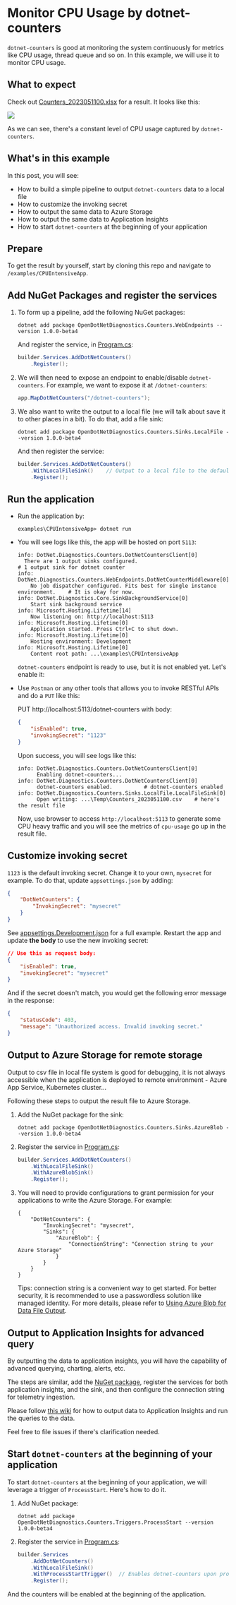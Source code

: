 # Monitor CPU Usage by dotnet-counters

`dotnet-counters` is good at monitoring the system continuously for metrics like CPU usage, thread queue and so on. In this example, we will use it to monitor CPU usage.

## What to expect

Check out [Counters_2023051100.xlsx](./results/Counters_2023051100.xlsx) for a result. It looks like this:

![](./imgs/screenshot.png)

As we can see, there's a constant level of CPU usage captured by `dotnet-counters`.

## What's in this example

In this post, you will see:

* How to build a simple pipeline to output `dotnet-counters` data to a local file
* How to customize the invoking secret
* How to output the same data to Azure Storage
* How to output the same data to Application Insights
* How to start `dotnet-counters` at the beginning of your application

## Prepare

To get the result by yourself, start by cloning this repo and navigate to `/examples/CPUIntensiveApp`.

## Add NuGet Packages and register the services

1. To form up a pipeline, add the following NuGet packages:

    ```shell
    dotnet add package OpenDotNetDiagnostics.Counters.WebEndpoints --version 1.0.0-beta4
    ```

    And register the service, in [Program.cs](./Program.cs):

    ```csharp
    builder.Services.AddDotNetCounters()
        .Register();
    ```

1. We will then need to expose an endpoint to enable/disable `dotnet-counters`. For example, we want to expose it at `/dotnet-counters`:

    ```csharp
    app.MapDotNetCounters("/dotnet-counters");
    ```

1. We also want to write the output to a local file (we will talk about save it to other places in a bit). To do that, add a file sink:

    ```shell
    dotnet add package OpenDotNetDiagnostics.Counters.Sinks.LocalFile --version 1.0.0-beta4
    ```

    And then register the service:

    ```csharp
    builder.Services.AddDotNetCounters()
        .WithLocalFileSink()    // Output to a local file to the default path.
        .Register();
    ```

## Run the application

* Run the application by:

    ```shell
    examples\CPUIntensiveApp> dotnet run
    ```

* You will see logs like this, the app will be hosted on port `5113`:

    ```shell
    info: DotNet.Diagnostics.Counters.DotNetCountersClient[0]
      There are 1 output sinks configured.                              # 1 output sink for dotnet counter
    info: DotNet.Diagnostics.Counters.WebEndpoints.DotNetCounterMiddleware[0]
        No job dispatcher configured. Fits best for single instance environment.    # It is okay for now.
    info: DotNet.Diagnostics.Core.SinkBackgroundService[0]
        Start sink background service
    info: Microsoft.Hosting.Lifetime[14]
        Now listening on: http://localhost:5113
    info: Microsoft.Hosting.Lifetime[0]
        Application started. Press Ctrl+C to shut down.
    info: Microsoft.Hosting.Lifetime[0]
        Hosting environment: Development
    info: Microsoft.Hosting.Lifetime[0]
        Content root path: ...\examples\CPUIntensiveApp
    ```

    `dotnet-counters` endpoint is ready to use, but it is not enabled yet. Let's enable it:

* Use `Postman` or any other tools that allows you to invoke RESTful APIs and do a `PUT` like this:

    PUT http://localhost:5113/dotnet-counters with body:

    ```json
    {
        "isEnabled": true,
        "invokingSecret": "1123"
    }
    ```

    Upon success, you will see logs like this:

    ```shell
    info: DotNet.Diagnostics.Counters.DotNetCountersClient[0]
          Enabling dotnet-counters...
    info: DotNet.Diagnostics.Counters.DotNetCountersClient[0]
          dotnet-counters enabled.          # dotnet-counters enabled
    info: DotNet.Diagnostics.Counters.Sinks.LocalFile.LocalFileSink[0]
          Open writing: ...\Temp\Counters_2023051100.csv    # here's the result file
    ```

    Now, use browser to access `http://localhost:5113` to generate some CPU heavy traffic and you will see the metrics of `cpu-usage` go up in the result file.

## Customize invoking secret

`1123` is the default invoking secret. Change it to your own, `mysecret` for example. To do that, update `appsettings.json` by adding:

```json
{
    "DotNetCounters": {
        "InvokingSecret": "mysecret"
    }
}
```

See [appsettings.Development.json](../WebAPIExample/appsettings.Development.json) for a full example. Restart the app and update **the body** to use the new invoking secret:

```json
// Use this as request body:
{
    "isEnabled": true,
    "invokingSecret": "mysecret"
}
```

And if the secret doesn't match, you would get the following error message in the response:

```json
{
    "statusCode": 403,
    "message": "Unauthorized access. Invalid invoking secret."
}
```

## Output to Azure Storage for remote storage

Output to csv file in local file system is good for debugging, it is not always accessible when the application is deployed to remote environment - Azure App Service, Kubernetes cluster...

Following these steps to output the result file to Azure Storage.

1. Add the NuGet package for the sink:

    ```shell
    dotnet add package OpenDotNetDiagnostics.Counters.Sinks.AzureBlob --version 1.0.0-beta4
    ```

1. Register the service in [Program.cs](./Program.cs):

    ```csharp
    builder.Services.AddDotNetCounters()
        .WithLocalFileSink()
        .WithAzureBlobSink()
        .Register(); 
    ```

1. You will need to provide configurations to grant permission for your applications to write the Azure Storage. For example:

    ```jsonc
    {
        "DotNetCounters": {
            "InvokingSecret": "mysecret",
            "Sinks": {
                "AzureBlob": {
                    "ConnectionString": "Connection string to your Azure Storage"
                }
            }
        }
    }
    ```

    Tips: connection string is a convenient way to get started. For better security, it is recommended to use a passwordless solution like managed identity. For more details, please refer to [Using Azure Blob for Data File Output](https://github.com/xiaomi7732/DotNetDiagnostics/wiki/Using-Azure-Blob-for-Data-File-Output).

## Output to Application Insights for advanced query

By outputting the data to application insights, you will have the capability of advanced querying, charting, alerts, etc.

The steps are similar, add the [NuGet package](https://www.nuget.org/packages/OpenDotNetDiagnostics.Counters.Sinks.ApplicationInsights), register the services for both application insights, and the sink, and then configure the connection string for telemetry ingestion.

Please follow [this wiki](https://github.com/xiaomi7732/DotNetDiagnostics/wiki/Using-Application-Insights-Data-Output) for how to output data to Application Insights and run the queries to the data.

Feel free to file issues if there's clarification needed.

## Start `dotnet-counters` at the beginning of your application

To start `dotnet-counters` at the beginning of your application, we will leverage a trigger of `ProcessStart`. Here's how to do it.

1. Add NuGet package:

    ```shell
    dotnet add package OpenDotNetDiagnostics.Counters.Triggers.ProcessStart --version 1.0.0-beta4
    ```

1. Register the service in [Program.cs](./Program.cs):

    ```csharp
    builder.Services
        .AddDotNetCounters()
        .WithLocalFileSink()
        .WithProcessStartTrigger()  // Enables dotnet-counters upon process start.
        .Register();
    ```

And the counters will be enabled at the beginning of the application.
